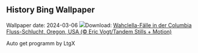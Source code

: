 ## History Bing Wallpaper
Wallpaper date: 2024-03-06
![](https://www.bing.com/th?id=OHR.WahclellaFalls_DE-DE6758659326_UHD.jpg&w=1000)Download: [Wahclella-Fälle in der Columbia Fluss-Schlucht, Oregon, USA (© Eric Vogt/Tandem Stills + Motion)](https://www.bing.com/th?id=OHR.WahclellaFalls_DE-DE6758659326_UHD.jpg)

Auto get programm by LtgX
